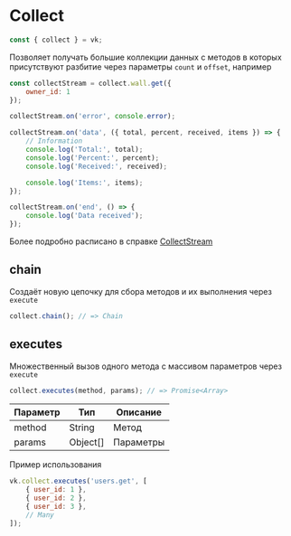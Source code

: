 # Collect

```js
const { collect } = vk;
```

Позволяет получать большие коллекции данных с методов в которых присутствуют разбитие через параметры `count` и `offset`, например

```js
const collectStream = collect.wall.get({
	owner_id: 1
});

collectStream.on('error', console.error);

collectStream.on('data', ({ total, percent, received, items }) => {
	// Information
	console.log('Total:', total);
	console.log('Percent:', percent);
	console.log('Received:', received);

	console.log('Items:', items);
});

collectStream.on('end', () => {
	console.log('Data received');
});
```

Более подробно расписано в справке [CollectStream](collect-stream.md)

## chain
Создаёт новую цепочку для сбора методов и их выполнения через `execute`

```js
collect.chain(); // => Chain
```

## executes
Множественный вызов одного метода с массивом параметров через `execute`

```js
collect.executes(method, params); // => Promise<Array>
```

| Параметр | Тип      | Описание  |
|----------|----------|-----------|
| method   | String   | Метод     |
| params   | Object[] | Параметры |

Пример использования

```js
vk.collect.executes('users.get', [
	{ user_id: 1 },
	{ user_id: 2 },
	{ user_id: 3 },
	// Many
]);
```
